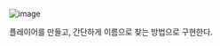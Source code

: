 
![image](https://user-images.githubusercontent.com/77713669/236683309-507862e7-05f4-42bd-b2b4-9f82412b32a1.png)

플레이어를 만들고, 간단하게 이름으로 찾는 방법으로 구현한다.
